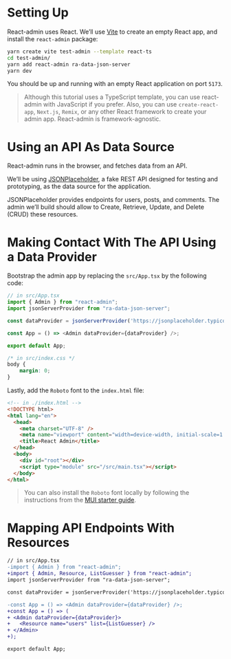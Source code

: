 # Setting Up

React-admin uses React. We’ll use [Vite](https://vitejs.dev/) to create an empty React app, and install the `react-admin` package:
```sh
yarn create vite test-admin --template react-ts
cd test-admin/
yarn add react-admin ra-data-json-server
yarn dev
```

You should be up and running with an empty React application on port `5173`.

> Although this tutorial uses a TypeScript template, you can use react-admin with JavaScript if you prefer. Also, you can use `create-react-app`, `Next.js`, `Remix`, or any other React framework to create your admin app. React-admin is framework-agnostic.

# Using an API As Data Source
React-admin runs in the browser, and fetches data from an API.

We’ll be using [JSONPlaceholder](https://jsonplaceholder.typicode.com/), a fake REST API designed for testing and prototyping, as the data source for the application.

JSONPlaceholder provides endpoints for users, posts, and comments. The admin we’ll build should allow to Create, Retrieve, Update, and Delete (CRUD) these resources.

# Making Contact With The API Using a Data Provider

Bootstrap the admin app by replacing the `src/App.tsx` by the following code:

```TypeScript
// in src/App.tsx
import { Admin } from "react-admin";
import jsonServerProvider from "ra-data-json-server";

const dataProvider = jsonServerProvider('https://jsonplaceholder.typicode.com');

const App = () => <Admin dataProvider={dataProvider} />;

export default App;
```
```css
/* in src/index.css */
body {
    margin: 0;
}
```

Lastly, add the `Roboto` font to the `index.html` file:
```html
<!-- in ./index.html -->
<!DOCTYPE html>
<html lang="en">
  <head>
    <meta charset="UTF-8" />
    <meta name="viewport" content="width=device-width, initial-scale=1.0" />
    <title>React Admin</title>
  </head>
  <body>
    <div id="root"></div>
    <script type="module" src="/src/main.tsx"></script>
  </body>
</html>
```

> You can also install the `Roboto` font locally by following the instructions from the [MUI starter guide](https://mui.com/material-ui/getting-started/installation/#roboto-font).

# Mapping API Endpoints With Resources
```diff
// in src/App.tsx
-import { Admin } from "react-admin";
+import { Admin, Resource, ListGuesser } from "react-admin";
import jsonServerProvider from "ra-data-json-server";

const dataProvider = jsonServerProvider('https://jsonplaceholder.typicode.com');

-const App = () => <Admin dataProvider={dataProvider} />;
+const App = () => (
+ <Admin dataProvider={dataProvider}>
+   <Resource name="users" list={ListGuesser} />
+ </Admin>
+);

export default App;
```